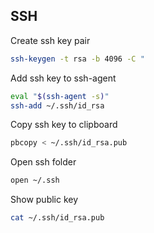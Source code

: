 ## SSH

Create ssh key pair

```bash
ssh-keygen -t rsa -b 4096 -C "
```

Add ssh key to ssh-agent

```bash
eval "$(ssh-agent -s)"
ssh-add ~/.ssh/id_rsa
```

Copy ssh key to clipboard

```bash
pbcopy < ~/.ssh/id_rsa.pub
```

Open ssh folder

```bash
open ~/.ssh
```

Show public key

```bash
cat ~/.ssh/id_rsa.pub
```